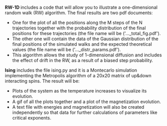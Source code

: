 <strong> RW-1D </strong> includes a code that will allow you to illustrate a one-dimensional random walk (RW) algorithm. The final results are two pdf documents:
<ul>
<li>One for the plot of all the positions along the M steps of the N trajectories together with the probability distribution of the final positions for these trajectories (the file name will be ('..._total_fig.pdf').</li>

<li>The other one will contain the data of the Gaussian distribution of the final positions of the simulated walks and the expected theoretical values (the file name will be ('..._distr_params.pdf').</li>

<li>This algorithm allows the study of 1-dimensional diffusion and includes the effect of drift in the RW, as a result of a biased step probability.</li>
</ul>

<strong>Ising</strong> includes the file ising.py and it is a Montecarlo simulation implementing the Metropolis algorithm of a 20x20 matrix of up&down interacting spins. The result will be:
<ul>
<li>Plots of the system as the temperature increases to visualize its evolution.</li>

<li>A gif of all the plots together and a plot of the magnetization evolution.</li>

<li>A text file with energies and magnetization will also be created independently so that data for further calculations of parameters like critical exponents.</li>
</ul>
